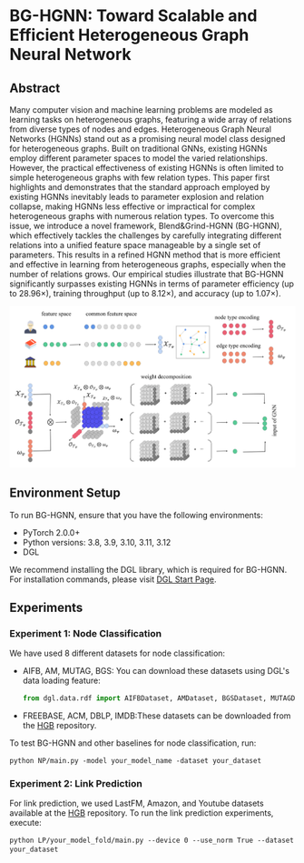 # BG-HGNN: Toward Scalable and Efficient Heterogeneous Graph Neural Network

## Abstract
Many computer vision and machine learning problems are modeled as learning tasks on heterogeneous graphs, featuring a wide array of relations from diverse types of nodes and edges. Heterogeneous Graph Neural Networks (HGNNs) stand out as a promising neural model class designed for heterogeneous graphs. Built on traditional GNNs, existing HGNNs employ different parameter spaces to model the varied relationships. However, the practical effectiveness of existing HGNNs is often limited to simple heterogeneous graphs with few relation types. This paper first highlights and demonstrates that the standard approach employed by existing HGNNs inevitably leads to parameter explosion and relation collapse, making HGNNs less effective or impractical for complex heterogeneous graphs with numerous relation types. To overcome this issue, we introduce a novel framework, Blend&Grind-HGNN (BG-HGNN), which effectively tackles the challenges by carefully integrating different relations into a unified feature space manageable by a single set of parameters. This results in a refined HGNN method that is more efficient and effective in learning from heterogeneous graphs, especially when the number of relations grows. Our empirical studies illustrate that BG-HGNN significantly surpasses existing HGNNs in terms of parameter efficiency (up to 28.96×), training throughput (up to 8.12×), and accuracy (up to 1.07×).

![BG-HGNN Framework](https://raw.githubusercontent.com/mao1207/BG-HGNN/main/images/framework.png)

## Environment Setup

To run BG-HGNN, ensure that you have the following environments:

- PyTorch 2.0.0+
- Python versions: 3.8, 3.9, 3.10, 3.11, 3.12
- DGL

We recommend installing the DGL library, which is required for BG-HGNN. For installation commands, please visit [DGL Start Page](https://www.dgl.ai/pages/start.html).

## Experiments

### Experiment 1: Node Classification

We have used 8 different datasets for node classification:

- AIFB, AM, MUTAG, BGS:
  You can download these datasets using DGL's data loading feature:
  ```python
  from dgl.data.rdf import AIFBDataset, AMDataset, BGSDataset, MUTAGDataset
  ```
- FREEBASE, ACM, DBLP, IMDB:These datasets can be downloaded from the [HGB](https://github.com/THUDM/HGB) repository.

To test BG-HGNN and other baselines for node classification, run:
  ```shell
  python NP/main.py -model your_model_name -dataset your_dataset
  ```

### Experiment 2: Link Prediction
For link prediction, we used LastFM, Amazon, and Youtube datasets available at the [HGB](https://github.com/THUDM/HGB) repository.
To run the link prediction experiments, execute:
  ```shell
  python LP/your_model_fold/main.py --device 0 --use_norm True --dataset your_dataset

  ```